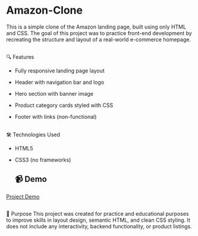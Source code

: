 # Amazon-Clone

This is a simple clone of the Amazon landing page, built using only HTML and CSS. The goal of this project was to practice front-end development by recreating the structure and layout of a real-world e-commerce homepage.

##

🔍 Features
* Fully responsive landing page layout

* Header with navigation bar and logo

* Hero section with banner image

* Product category cards styled with CSS

* Footer with links (non-functional)



##




🛠️ Technologies Used
* HTML5

* CSS3 (no frameworks)



  ## 📹 Demo



[Project Demo](https://drive.google.com/file/d/1ZxrvZql0c5YEEwXjjlJJZ6V-yHA3DD2F/view?usp=drive_link)


##

🎯 Purpose
This project was created for practice and educational purposes to improve skills in layout design, semantic HTML, and clean CSS styling. It does not include any interactivity, backend functionality, or product listings.

